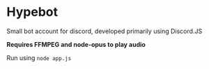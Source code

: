 # Hypebot
Small bot account for discord, developed primarily using Discord.JS

**Requires FFMPEG and node-opus to play audio**

Run using `node app.js`
